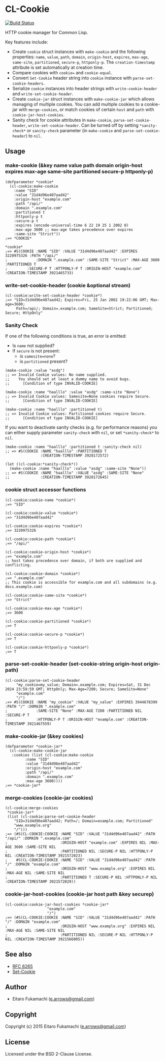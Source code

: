 # CL-Cookie

[![Build Status](https://travis-ci.org/fukamachi/cl-cookie.svg?branch=master)](https://travis-ci.org/fukamachi/cl-cookie)

HTTP cookie manager for Common Lisp.

Key features include:

- Create `cookie` struct instances with `make-cookie` and the following properties: `name`, `value`, `path`, `domain`, `origin-host`, `expires`, `max-age`, `same-site`, `partitioned`, `secure-p`, `httponly-p`. The `creation-timestamp` attribute is set automatically at creation time.
- Compare cookies with `cookie=` and `cookie-equal`.
- Convert `Set-Cookie` header string into `cookie` instance with `parse-set-cookie-headers`.
- Serialize `cookie` instances into header strings with `write-cookie-header` and `write-set-cookie-header`.
- Create `cookie-jar` struct instances with `make-cookie-jar` which allows managing of multiple cookies. You can add multiple cookies to a cookie-jar with `merge-cookies`, or match cookies of certain `host` and `path` with `cookie-jar-host-cookies`.
- Sanity check for cookie attributes in `make-cookie`, `parse-set-cookie-header`, `write-set-cookie-header`. Can be turned off by setting `*sanity-check*` or `sanity-check` parameter (in `make-cookie` and `parse-set-cookie-header`) to `nil`.

## Usage

### make-cookie (&key name value path domain origin-host expires max-age same-site partitioned secure-p httponly-p)
```common-lisp
(defparameter *cookie*
  (cl-cookie:make-cookie
    :name "SID"
    :value "31d4d96e407aad42"
    :origin-host "example.com"
    :path "/api/"
    :domain ".example.com"
    :partitioned t
    :httponly-p t
    :secure-p t
    :expires (encode-universal-time 6 22 19 25 1 2002 0)
    :max-age 3600 ;; max-age takes precedence over expires
    :same-site "Strict"))
;=> *COOKIE*

*cookie*
;=> #S(COOKIE :NAME "SID" :VALUE "31d4d96e407aad42" :EXPIRES 3220975326 :PATH "/api/"
;             :DOMAIN ".example.com" :SAME-SITE "Strict" :MAX-AGE 3600 :PARTITIONED T
;	      :SECURE-P T :HTTPONLY-P T :ORIGIN-HOST "example.com" :CREATION-TIMESTAMP 3921465733)
```

### write-set-cookie-header (cookie &optional stream)

```common-lisp
(cl-cookie:write-set-cookie-header *cookie*)
;=> "SID=31d4d96e407aad42; Expires=Fri, 25 Jan 2002 19:22:06 GMT; Max-age=3600;
     Path=/api/; Domain=.example.com; SameSite=Strict; Partitioned; Secure; HttpOnly"
```

### Sanity Check

If one of the following conditions is true, an error is emitted:
- Is `name` not supplied?
- If `secure` is not present:
  - is `samesite=none`?
  - is `partitioned` present?

```common-lisp
(make-cookie :value "asdg")
;; => Invalid Cookie values: No name supplied.
;;    You should set at least a dummy name to avoid bugs.
;;      [Condition of type INVALID-COOKIE]
```
```common-lisp
(make-cookie :name "haalllo" :value "asdg" :same-site "None")
;; => Invalid Cookie values: Samesite=None cookies require Secure.
;;      [Condition of type INVALID-COOKIE]
```
```common-lisp
(make-cookie :name "haalllo" :partitioned t)
;; => Invalid Cookie values: Partitioned cookies require Secure.
;;      [Condition of type INVALID-COOKIE]
```

If you want to deactivate sanity checks (e.g. for performance reasons)
you can either supply parameter `sanity-check` with `nil`, or set
`*sanity-check*` to `nil`.

```common-lisp
(make-cookie :name "haalllo" :partitioned t :sanity-check nil)
;; => #S(COOKIE :NAME "haalllo" :PARTITIONED T
                :CREATION-TIMESTAMP 3928172572)
```
```common-lisp
(let ((cl-cookie:*sanity-check*))
  (make-cookie :name "haalllo" :value "asdg" :same-site "None"))
;; => #S(COOKIE :NAME "haalllo" :VALUE "asdg" :SAME-SITE "None"
;;              :CREATION-TIMESTAMP 3928172645)
```

### cookie struct accessor functions

```common-lisp
(cl-cookie:cookie-name *cookie*)
;=> "SID"

(cl-cookie:cookie-value *cookie*)
;=> "31d4d96e407aad42"

(cl-cookie:cookie-expires *cookie*)
;=> 3220975326

(cl-cookie:cookie-path *cookie*)
;=> "/api/"

(cl-cookie:cookie-origin-host *cookie*)
;=> "example.com"
;; host takes precedence over domain, if both are supplied and conflicting.

(cl-cookie:cookie-domain *cookie*)
;=> ".example.com"
;; This cookie is accessible for example.com and all subdomains (e.g. docs.example.com)

(cl-cookie:cookie-same-site *cookie*)
;=> "Strict"

(cl-cookie:cookie-max-age *cookie*)
;=> 3600

(cl-cookie:cookie-partitioned *cookie*)
;=> T

(cl-cookie:cookie-secure-p *cookie*)
;=> T

(cl-cookie:cookie-httponly-p *cookie*)
;=> T
```

### parse-set-cookie-header (set-cookie-string origin-host origin-path)

```common-lisp
(cl-cookie:parse-set-cookie-header
	 "my_cookie=my_value; Domain=.example.com; Expires=Sat, 31 Dec 2024 23:59:59 GMT; HttpOnly; Max-Age=7200; Secure; SameSite=None"
	 "example.com"
	 "/")
;=> #S(COOKIE :NAME "my_cookie" :VALUE "my_value" :EXPIRES 3944678399 :PATH "/" :DOMAIN ".example.com"
;             :SAME-SITE "None" :MAX-AGE 7200 :PARTITIONED NIL :SECURE-P T
;             :HTTPONLY-P T :ORIGIN-HOST "example.com" :CREATION-TIMESTAMP 3921467559)
```

### make-cookie-jar (&key cookies)
```common-lisp
(defparameter *cookie-jar*
  (cl-cookie:make-cookie-jar
   :cookies (list (cl-cookie:make-cookie
	     :name "SID"
	     :value "31d4d96e407aad42"
	     :origin-host "example.com"
	     :path "/api/"
	     :domain ".example.com"
	     :max-age 3600))))
;=> *cookie-jar*
```

### merge-cookies (cookie-jar cookies)
```common-lisp
(cl-cookie:merge-cookies
 *cookie-jar*
 (list (cl-cookie:parse-set-cookie-header
	"SID=31d4d96e407aad42; Path=/; Domain=example.com; Partitioned"
	"www.example.org"
	"/")))
;=> (#S(CL-COOKIE:COOKIE :NAME "SID" :VALUE "31d4d96e407aad42" :PATH "/api/" :DOMAIN ".example.com"
;                        :ORIGIN-HOST "example.com" :EXPIRES NIL :MAX-AGE 3600 :SAME-SITE NIL
;                        :PARTITIONED NIL :SECURE-P NIL :HTTPONLY-P NIL :CREATION-TIMESTAMP 3921572023)
;    #S(CL-COOKIE:COOKIE :NAME "SID" :VALUE "31d4d96e407aad42" :PATH "/" :DOMAIN "example.com"
;                        :ORIGIN-HOST "www.example.org" :EXPIRES NIL :MAX-AGE NIL :SAME-SITE NIL
;                        :PARTITIONED T :SECURE-P NIL :HTTPONLY-P NIL :CREATION-TIMESTAMP 3921572029))
```

### cookie-jar-host-cookies (cookie-jar host path &key securep)
```common-lisp
(cl-cookie:cookie-jar-host-cookies *cookie-jar*
				   "example.com"
				   "/")
;=> (#S(CL-COOKIE:COOKIE :NAME "SID" :VALUE "31d4d96e407aad42" :PATH "/" :DOMAIN "example.com"
;                        :ORIGIN-HOST "www.example.org" :EXPIRES NIL :MAX-AGE NIL :SAME-SITE NIL
;                        :PARTITIONED NIL :SECURE-P NIL :HTTPONLY-P NIL :CREATION-TIMESTAMP 3921566005))
```

## See also

- [RFC 6265](http://tools.ietf.org/html/rfc6265)
- [Set-Cookie](https://developer.mozilla.org/en-US/docs/Web/HTTP/Headers/Set-Cookie)

## Author

* Eitaro Fukamachi (e.arrows@gmail.com)

## Copyright

Copyright (c) 2015 Eitaro Fukamachi (e.arrows@gmail.com)

## License

Licensed under the BSD 2-Clause License.
